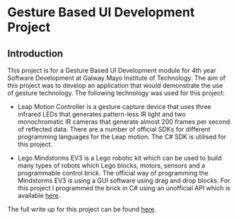 # Gesture Based UI Development Project

## Introduction
This project is for a Gesture Based UI Development module for 4th year Software Development at Galway Mayo Institute of Technology.  The aim of this project was to develop an application that would demonstrate the use of gesture technology.  The following technology was used for this project:

* Leap Motion Controller is a gesture capture device that uses three infrared LEDs that generates pattern-less IR light and two monochromatic IR cameras that generate almost 200 frames per second of reflected data.  There are a number of official SDKs for different programming languages for the Leap motion.  The C# SDK is utilised for this project.

* Lego Mindstorms EV3 is a Lego robotic kit which can be used to build many types of robots which Lego blocks, motors, sensors and a programmable control brick.  The official way of programming the Mindstorms EV3 is using a GUI software using drag and drop blocks.  For this project I programmed the brick in C# using an unofficial API which is available [here](https://github.com/BrianPeek/legoev3).

The full write up for this project can be found [here](https://github.com/codevonnie/LeapMotionEV3/ProjectWriteUp.pdf).


